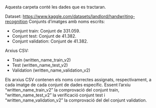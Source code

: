 Aquesta carpeta conté les dades que es tractaran.

Dataset: https://www.kaggle.com/datasets/landlord/handwriting-recognition
Conjunts d’imatges amb noms escrits:
-	Conjunt train: Conjunt de 331.059.
-	Conjunt test: Conjunt de 41.382.
-	Conjunt validation: Conjunt de 41.382.

Arxius CSV:
-	Train (written_name_train_v2)
-	Test (written_name_test_v2)
-	Validation (written_name_validation_v2)

Els arxius CSV contenen els noms correctes assignats, respectivament, a cada imatge de cada conjunt de dades específic. Essent l’arxiu “written_name_train_v2” la comprovació del conjunt train, “written_name_test_v2” la verificació conjunt test i “written_name_validation_v2” la comprovació del del conjunt validation.
